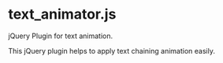 text_animator.js
=============

jQuery Plugin for text animation.

This jQuery plugin helps to apply text chaining animation easily.
